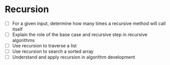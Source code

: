 # Recursion
-[ ] For a given input, determine how many times a recursive method will call itself
-[ ] Explain the role of the base case and recursive step in recursive algorithms
-[ ] Use recursion to traverse a list
-[ ] Use recursion to search a sorted array
-[ ] Understand and apply recursion in algorithm development